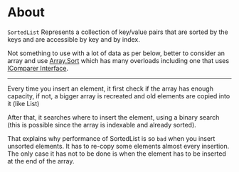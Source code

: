 ﻿# About

`SortedList` Represents a collection of key/value pairs that are sorted by the keys and are accessible by key and by index.

Not something to use with a lot of data as per below, better to consider an array and use [Array.Sort](https://docs.microsoft.com/en-us/dotnet/api/system.array.sort?view=net-6.0) which has many overloads  including one that uses [IComparer Interface](https://docs.microsoft.com/en-us/dotnet/api/system.collections.icomparer?view=net-6.0).

---

Every time you insert an element, it first check if the array has enough capacity, if not, a bigger array is recreated and old elements are copied into it (like List<T>)

After that, it searches where to insert the element, using a binary search (this is possible since the array is indexable and already sorted).

That explains why performance of SortedList is so `bad` when you insert unsorted elements. It has to re-copy some elements almost every insertion. The only case it has not to be done is when the element has to be inserted at the end of the array.